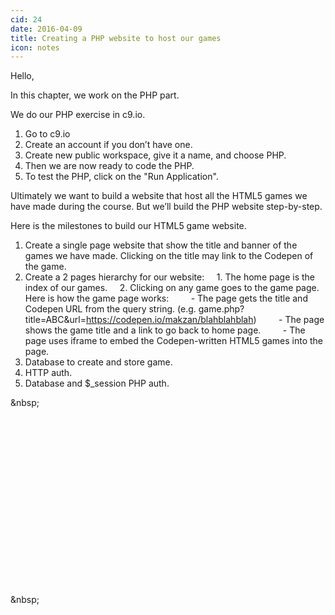 ```yaml
---
cid: 24
date: 2016-04-09
title: Creating a PHP website to host our games
icon: notes
---
```


Hello,

In this chapter, we work on the PHP part.

We do our PHP exercise in c9.io.

1. Go to c9.io
2. Create an account if you don’t have one.
3. Create new public workspace, give it a name, and choose PHP.
4. Then we are now ready to code the PHP.
5. To test the PHP, click on the "Run Application".


Ultimately we want to build a website that host all the HTML5 games we have made during the course. But we’ll build the PHP website step-by-step.

Here is the milestones to build our HTML5 game website.

1. Create a single page website that show the title and banner of the games we have made. Clicking on the title may link to the Codepen of the game.
2. Create a 2 pages hierarchy for our website:
    1. The home page is the index of our games.
    2. Clicking on any game goes to the game page. Here is how the game page works:
        - The page gets the title and Codepen URL from the query string. (e.g. game.php?title=ABC&amp;url=https://codepen.io/makzan/blahblahblah)
        - The page shows the game title and a link to go back to home page.
        - The page uses iframe to embed the Codepen-written HTML5 games into the page.
3. Database to create and store game.
4. HTTP auth.
5. Database and $_session PHP auth.

<script charset="ISO-8859-1" src="//fast.wistia.com/assets/external/E-v1.js" async></script><div class="wistia_responsive_padding" style="padding:62.5% 0 0 0;position:relative;"><div class="wistia_responsive_wrapper" style="height:100%;left:0;position:absolute;top:0;width:100%;"><div class="wistia_embed wistia_async_76cv0gz93v seo=false videoFoam=true" style="height:100%;width:100%">&amp;nbsp;</div></div></div>


<script charset="ISO-8859-1" src="//fast.wistia.com/assets/external/E-v1.js" async></script><div class="wistia_responsive_padding" style="padding:62.5% 0 0 0;position:relative;"><div class="wistia_responsive_wrapper" style="height:100%;left:0;position:absolute;top:0;width:100%;"><div class="wistia_embed wistia_async_3uvqwbtaas seo=false videoFoam=true" style="height:100%;width:100%">&amp;nbsp;</div></div></div>